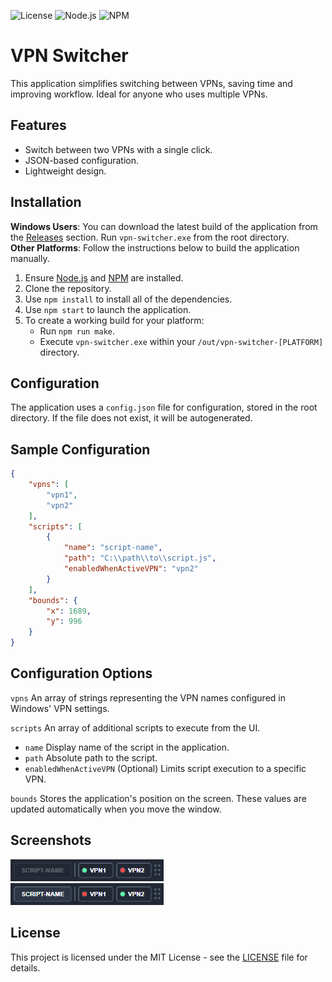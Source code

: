 ![License](https://img.shields.io/badge/license-MIT-green)
![Node.js](https://img.shields.io/badge/node-%3E%3D20.14.0-blue)
![NPM](https://img.shields.io/badge/npm-%3E%3D10.7.0-orange)

# VPN Switcher

This application simplifies switching between VPNs, saving time and improving workflow. Ideal for anyone who uses multiple VPNs.

## Features

- Switch between two VPNs with a single click.
- JSON-based configuration.
- Lightweight design.

## Installation

**Windows Users**: You can download the latest build of the application from the [Releases](https://github.com/rpusec/vpn-switcher/releases) section. Run `vpn-switcher.exe` from the root directory.  
**Other Platforms**: Follow the instructions below to build the application manually.

1. Ensure [Node.js](https://nodejs.org/) and [NPM](https://www.npmjs.com/) are installed.
2. Clone the repository.
3. Use `npm install` to install all of the dependencies.
4. Use `npm start` to launch the application.
5. To create a working build for your platform:
   - Run `npm run make`.
   - Execute `vpn-switcher.exe` within your `/out/vpn-switcher-[PLATFORM]` directory.

## Configuration

The application uses a `config.json` file for configuration, stored in the root directory. If the file does not exist, it will be autogenerated.

## Sample Configuration

```json
{
	"vpns": [
		"vpn1",
		"vpn2"
	],
	"scripts": [
		{
			"name": "script-name",
			"path": "C:\\path\\to\\script.js",
			"enabledWhenActiveVPN": "vpn2"
		}
	],
	"bounds": {
		"x": 1689,
		"y": 996
	}
}
```

## Configuration Options

`vpns` An array of strings representing the VPN names configured in Windows' VPN settings.

`scripts` An array of additional scripts to execute from the UI. 
 * `name` Display name of the script in the application.
 * `path` Absolute path to the script.
 * `enabledWhenActiveVPN` (Optional) Limits script execution to a specific VPN.

`bounds` Stores the application's position on the screen. These values are updated automatically when you move the window. 

## Screenshots
![App Screenshot](readme-assets/screenshot1.png)  
![App Screenshot](readme-assets/screenshot2.png)

## License
This project is licensed under the MIT License - see the [LICENSE](LICENSE.md) file for details.
